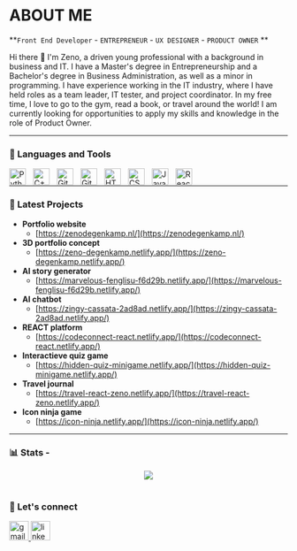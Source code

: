 

# ABOUT ME 

**`Front End Developer` - `ENTREPRENEUR` - `UX DESIGNER` - `PRODUCT OWNER` **

Hi there 👋 I'm Zeno, a driven young professional with a background in business and IT. I have a Master's degree in Entrepreneurship and a Bachelor's degree in Business Administration, as well as a minor in programming. I have experience working in the IT industry, where I have held roles as a team leader, IT tester, and project coordinator. In my free time, I love to go to the gym, read a book, or travel around the world! I am currently looking for opportunities to apply my skills and knowledge in the role of Product Owner. 


---

### 🧰 Languages and Tools

<img align="left" alt="Python" width="30px" style="padding-right:10px;" src="https://cdn.jsdelivr.net/gh/devicons/devicon/icons/python/python-plain.svg" />
<img align="left" alt="C++" width="30px" style="padding-right:10px;" src="https://cdn.jsdelivr.net/gh/devicons/devicon/icons/cplusplus/cplusplus-line.svg" />
<img align="left" alt="Git" width="30px" style="padding-right:10px;" src="https://cdn.jsdelivr.net/gh/devicons/devicon/icons/git/git-original.svg" />
<img align="left" alt="GitHub" width="30px" style="padding-right:10px;" src="https://cdn.jsdelivr.net/gh/devicons/devicon/icons/github/github-original.svg" />
<img align="left" alt="HTML" width="30px" style="padding-right:10px;" src="https://cdn.jsdelivr.net/gh/devicons/devicon/icons/html5/html5-plain.svg" />
<img align="left" alt="CSS" width="30px" style="padding-right:10px;" src="https://cdn.jsdelivr.net/gh/devicons/devicon/icons/css3/css3-plain.svg" />
<img align="left" alt="JavaScript" width="30px" style="padding-right:10px;" src="https://cdn.jsdelivr.net/gh/devicons/devicon/icons/javascript/javascript-plain.svg" />
<img align="left" alt="React" width="30px" style="padding-right:10px;" src="https://cdn.jsdelivr.net/gh/devicons/devicon/icons/react/react-original.svg" />
<br />

---

### 🔨 Latest Projects
* **Portfolio website**
    * [https://zenodegenkamp.nl/](https://zenodegenkamp.nl/)
* **3D portfolio concept**
    * [https://zeno-degenkamp.netlify.app/](https://zeno-degenkamp.netlify.app/)
* **AI story generator**
    * [https://marvelous-fenglisu-f6d29b.netlify.app/](https://marvelous-fenglisu-f6d29b.netlify.app/)
* **AI chatbot**
    * [https://zingy-cassata-2ad8ad.netlify.app/](https://zingy-cassata-2ad8ad.netlify.app/)
* **REACT platform**
    * [https://codeconnect-react.netlify.app/](https://codeconnect-react.netlify.app/)
* **Interactieve quiz game**
    * [https://hidden-quiz-minigame.netlify.app/](https://hidden-quiz-minigame.netlify.app/)
* **Travel journal**
    * [https://travel-react-zeno.netlify.app/](https://travel-react-zeno.netlify.app/)
* **Icon ninja game**
    * [https://icon-ninja.netlify.app/](https://icon-ninja.netlify.app/)

---

### 📊 Stats - 
<div style="text-align: center">
  
  <img src="https://github-readme-stats.vercel.app/api/top-langs/?username=zenodegenkamp&hide=php&title_color=ffffff&text_color=c9cacc&icon_color=4AB197&bg_color=1A2B34" />
</div>

# 

### 🦜 Let's connect

  <a href="mailto:`zenodegenkamp@hotmail.com" target="_blank">
    <img src="https://img.shields.io/static/v1?message=Email&logo=gmail&label=&color=D14836&logoColor=white&labelColor=&style=for-the-badge" height="35" alt="gmail logo"  />
  </a>
  <a href="https://nl.linkedin.com/in/zeno-degenkamp" target="_blank">
    <img src="https://img.shields.io/static/v1?message=LinkedIn&logo=linkedin&label=&color=0077B5&logoColor=white&labelColor=&style=for-the-badge" height="35" alt="linkedin logo"  />
  </a>


<!--
**zenodegenkamp/zenodegenkamp** is a ✨ _special_ ✨ repository because its `README.md` (this file) appears on your GitHub profile.

Here are some ideas to get you started:

- 🔭 I’m currently working on ...
- 🌱 I’m currently learning ...
- 👯 I’m looking to collaborate on ...
- 🤔 I’m looking for help with ...
- 💬 Ask me about ...
- 📫 How to reach me: ...
- 😄 Pronouns: ...
- ⚡ Fun fact: ...
-->
